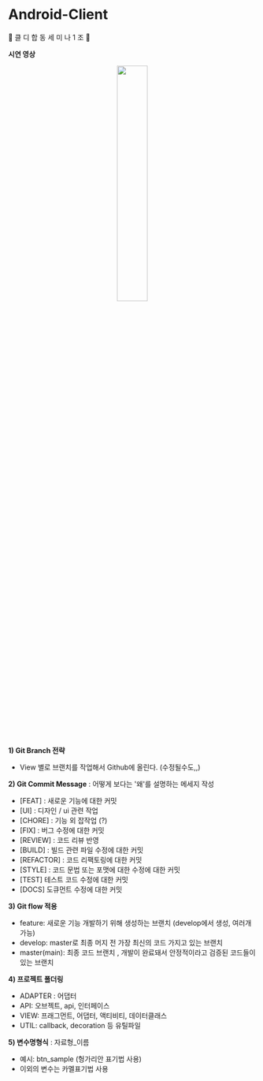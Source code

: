 # Android-Client
🌈 클 디 합 동 세 미 나 1 조 🌈

**시연 영상**
<p align="center"><img width="35%" src=""/></p>



**1) Git Branch 전략**   
  + View 별로 브랜치를 작업해서 Github에 올린다. (수정될수도,,)


**2) Git Commit Message**
  : 어떻게 보다는 '왜'를 설명하는 메세지 작성
  + [FEAT] : 새로운 기능에 대한 커밋
  + [UI] : 디자인 / ui 관련 작업
  + [CHORE] : 기능 외 잡작업 (?)
  + [FIX] : 버그 수정에 대한 커밋
  + [REVIEW] : 코드 리뷰 반영
  + [BUILD] : 빌드 관련 파일 수정에 대한 커밋
  + [REFACTOR] : 코드 리팩토링에 대한 커밋
  + [STYLE] : 코드 문법 또는 포맷에 대한 수정에 대한 커밋
  + [TEST] 테스트 코드 수정에 대한 커밋
  + [DOCS] 도큐먼트 수정에 대한 커밋




**3) Git flow 적용**
  + feature: 새로운 기능 개발하기 위해 생성하는 브랜치 (develop에서 생성, 여러개 가능)
  + develop: master로 최종 머지 전 가장 최신의 코드 가지고 있는 브랜치
  + master(main): 최종 코드 브랜치 , 개발이 완료돼서 안정적이라고 검증된 코드들이 있는 브랜치   


**4) 프로젝트 폴더링**
  + ADAPTER : 어댑터
  + API: 오브젝트, api, 인터페이스
  + VIEW: 프래그먼트, 어댑터, 액티비티, 데이터클래스
  + UTIL: callback, decoration 등 유틸파일

**5) 변수명형식**
: 자료형_이름   
+ 예시: btn_sample (헝가리안 표기법 사용)   
+ 이외의 변수는 카멜표기법 사용

